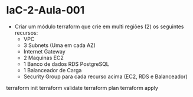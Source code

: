 # IaC-2-Aula-001

- Criar um módulo terraform que crie em multi regiões (2) os seguintes recursos:
	- VPC
	- 3 Subnets (Uma em cada AZ)
	- Internet Gateway
	- 2 Maquinas EC2  
	- 1 Banco de dados RDS PostgreSQL
	- 1 Balanceador de Carga
	- Security Group para cada recurso acima (EC2, RDS e Balanceador)

terraform init
terraform validate
terraform plan
terraform apply

